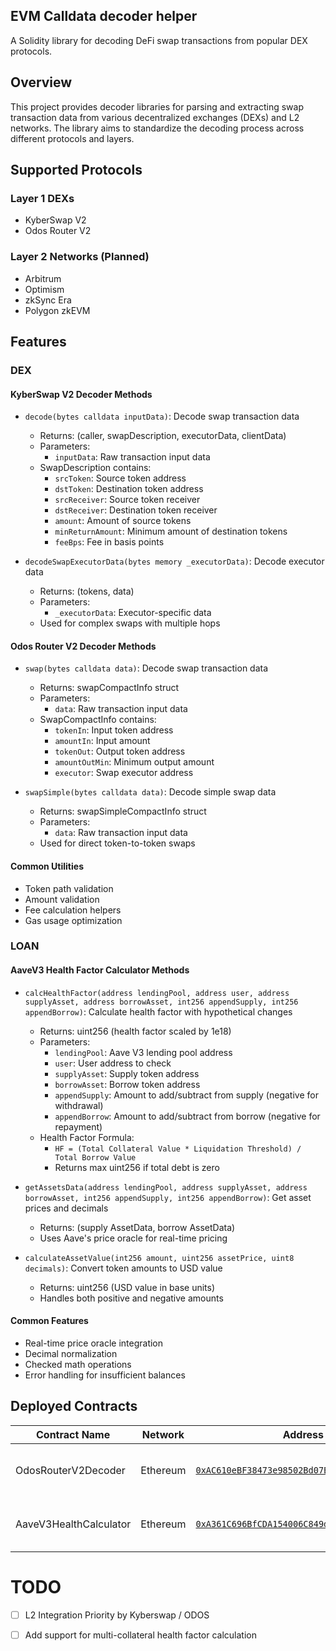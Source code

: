## EVM Calldata decoder helper
A Solidity library for decoding DeFi swap transactions from popular DEX protocols.

## Overview

This project provides decoder libraries for parsing and extracting swap transaction data from various decentralized exchanges (DEXs) and L2 networks. The library aims to standardize the decoding process across different protocols and layers.

## Supported Protocols

### Layer 1 DEXs
- KyberSwap V2
- Odos Router V2

### Layer 2 Networks (Planned)
- Arbitrum
- Optimism
- zkSync Era
- Polygon zkEVM

## Features

### DEX
  #### KyberSwap V2 Decoder Methods
  - `decode(bytes calldata inputData)`: Decode swap transaction data
    - Returns: (caller, swapDescription, executorData, clientData)
    - Parameters:
      - `inputData`: Raw transaction input data
    - SwapDescription contains:
      - `srcToken`: Source token address
      - `dstToken`: Destination token address
      - `srcReceiver`: Source token receiver
      - `dstReceiver`: Destination token receiver
      - `amount`: Amount of source tokens
      - `minReturnAmount`: Minimum amount of destination tokens
      - `feeBps`: Fee in basis points
      
  - `decodeSwapExecutorData(bytes memory _executorData)`: Decode executor data
    - Returns: (tokens, data)
    - Parameters:
      - `_executorData`: Executor-specific data
    - Used for complex swaps with multiple hops

  #### Odos Router V2 Decoder Methods
  - `swap(bytes calldata data)`: Decode swap transaction data
    - Returns: swapCompactInfo struct
    - Parameters:
      - `data`: Raw transaction input data
    - SwapCompactInfo contains:
      - `tokenIn`: Input token address
      - `amountIn`: Input amount
      - `tokenOut`: Output token address
      - `amountOutMin`: Minimum output amount
      - `executor`: Swap executor address
      
  - `swapSimple(bytes calldata data)`: Decode simple swap data
    - Returns: swapSimpleCompactInfo struct
    - Parameters:
      - `data`: Raw transaction input data
    - Used for direct token-to-token swaps

  #### Common Utilities
  - Token path validation
  - Amount validation
  - Fee calculation helpers
  - Gas usage optimization


### LOAN
  #### AaveV3 Health Factor Calculator Methods
  - `calcHealthFactor(address lendingPool, address user, address supplyAsset, address borrowAsset, int256 appendSupply, int256 appendBorrow)`: Calculate health factor with hypothetical changes
    - Returns: uint256 (health factor scaled by 1e18)
    - Parameters:
      - `lendingPool`: Aave V3 lending pool address
      - `user`: User address to check
      - `supplyAsset`: Supply token address
      - `borrowAsset`: Borrow token address
      - `appendSupply`: Amount to add/subtract from supply (negative for withdrawal)
      - `appendBorrow`: Amount to add/subtract from borrow (negative for repayment)
    - Health Factor Formula:
      - `HF = (Total Collateral Value * Liquidation Threshold) / Total Borrow Value`
      - Returns max uint256 if total debt is zero

  - `getAssetsData(address lendingPool, address supplyAsset, address borrowAsset, int256 appendSupply, int256 appendBorrow)`: Get asset prices and decimals
    - Returns: (supply AssetData, borrow AssetData)
    - Uses Aave's price oracle for real-time pricing

  - `calculateAssetValue(int256 amount, uint256 assetPrice, uint8 decimals)`: Convert token amounts to USD value
    - Returns: uint256 (USD value in base units)
    - Handles both positive and negative amounts

  #### Common Features
  - Real-time price oracle integration
  - Decimal normalization
  - Checked math operations
  - Error handling for insufficient balances

## Deployed Contracts

| Contract Name | Network | Address | Description |
|--------------|---------|----------|-------------|
| OdosRouterV2Decoder | Ethereum | [`0xAC610eBF38473e98502Bd07Eb21c0BaCF576f29C`](https://etherscan.io/address/0xAC610eBF38473e98502Bd07Eb21c0BaCF576f29C)  | Odos Router V2 data decoder |
| AaveV3HealthCalculator | Ethereum | [`0xA361C696BfCDA154006C849d2C8FA0F5bb47469A`](https://etherscan.io/address/0xA361C696BfCDA154006C849d2C8FA0F5bb47469A) | Aave V3 Health Factor On Chain |


# TODO

- [ ] L2 Integration Priority by Kyberswap / ODOS
- [ ] Add support for multi-collateral health factor calculation


